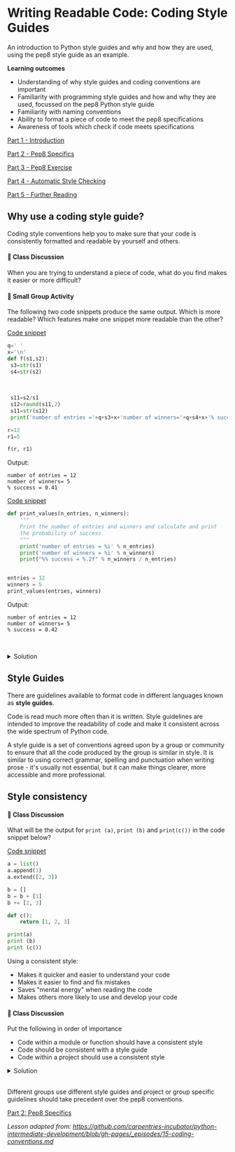 # Writing Readable Code: Coding Style Guides
An introduction to Python style guides and why and how they are used, using the pep8 style guide as an example.

**Learning outcomes**
* Understanding of why style guides and coding conventions are important
* Familiarity with programming style guides and how and why they are used, focussed on the pep8 Python style guide
* Familiarity with naming conventions 
* Ability to format a piece of code to meet the pep8 specifications 
* Awareness of tools which check if code meets specifications


[Part 1 - Introduction](#why-use-a-coding-style-guide)

[Part 2 - Pep8 Specifics](wrc_python_style_guides_2_pep8_specifics.md)

[Part 3 - Pep8 Exercise](wrc_python_style_guides_3_pep8_exercise.md)

[Part 4 - Automatic Style Checking](wrc_python_style_guides_4_automatic_checking.md)

[Part 5 - Further Reading](wrc_python_style_guides_5_further_reading.md)

## Why use a coding style guide?

Coding style conventions help you to make sure that your code is consistently formatted and readable by yourself and others.


#### 💬 Class Discussion

When you are trying to understand a piece of code, what do you find makes it easier or more difficult?


#### 👥 Small Group Activity

The following two code snippets produce the same output. Which is more readable? Which features make one snippet more readable than the other?

[Code snippet](../../code_snippets/wrc_python_style_guides_example1_bad.py)
```python
q=' ' 
x='\n'
def f(s1,s2):
 s3=str(s1)
 s4=str(s2)
 
 
 
 s11=s2/s1
 s12=round(s11,2)
 s11=str(s12)
 print('number of entries ='+q+s3+x+'number of winners='+q+s4+x+'% success ='+q+s11)

r=12
r1=5

f(r, r1)
```


Output:

	number of entries = 12
	number of winners= 5
	% success = 0.41

[Code snippet](../../code_snippets/wrc_python_style_guides_example1_better.py)
```python
def print_values(n_entries, n_winners):
    """
    Print the number of entries and winners and calculate and print
    the probability of success.
    """
    print('number of entries = %i' % n_entries)
    print('number of winners = %i' % n_winners)
    print("%% success = %.2f" % n_winners / n_entries)


entries = 12
winners = 5
print_values(entries, winners)

```

Output:

	number of entries = 12
	number of winners= 5
	% success = 0.42
&nbsp;


<details>
    <summary>
        Solution
    </summary>
&nbsp;


Code snippets 1 and 2 produce exactly the same output, but it is much easier to read snippet 2 and to understand what the programmer was trying to do.

* Snippet 2 has some documentation
* Variable names and function name are more informative in snippet 2
* Bigger indents in snippet 2
* All the variables used inside the function are provided as arguments
* Strings are formatted more clearly
&nbsp;


</details>

## Style Guides

There are guidelines available to format code in different languages known as **style guides**. 


Code is read much more often than it is written. Style guidelines are intended to improve the readability of code and make it consistent across the wide spectrum of Python code.


A style guide is a set of conventions agreed upon by a group or community to ensure that all the code produced by the group is similar in style.  It is similar to using correct grammar, spelling and punctuation when writing prose - it's usually not essential, but it can make things clearer, more accessible and more professional.


## Style consistency


#### 💬 Class Discussion

What will be the output for `print (a)`, `print (b)` and `print(c())` in the code snippet below?

[Code snippet](../../code_snippets/wrc_style_consistency.py)
```python
a = list()
a.append(1)
a.extend([2, 3])

b = []
b = b + [1]
b += [2, 3]

def c():
    return [1, 2, 3]

print(a)
print (b)
print (c())
```

Using a consistent style:
* Makes it quicker and easier to understand your code
* Makes it easier to find and fix mistakes
* Saves "mental energy" when reading the code
* Makes others more likely to use and develop your code


#### 💬 Class Discussion

Put the following in order of importance

- Code within a module or function should have a consistent style
- Code should be consistent with a style guide
- Code within a project should use a consistent style 
&nbsp;
  
  
<details>
    <summary>
        Solution
    </summary>

1. Code within a module or function should have a consistent style


2. Code within a project should use a consistent style


3. Code should be consistent with a style guide 

</details>
&nbsp;


Different groups use different style guides and project or group specific guidelines should take precedent over the pep8 conventions.

[Part 2: Pep8 Specifics](wrc_python_style_guides_2_pep8_specifics.md)


*Lesson adapted from: https://github.com/carpentries-incubator/python-intermediate-development/blob/gh-pages/_episodes/15-coding-conventions.md*